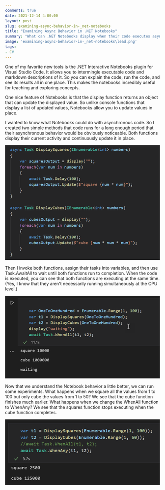```yaml
---
comments: true
date: 2021-12-14 4:00:00
layout: post
slug: examining-async-behavior-in-_net-notebooks
title: "Examining Async Behavior in .NET Notebooks"
summary: "What can .NET Notebooks display when their code executes asynchronously?"
image: 'examining-async-behavior-in-_net-notebooks\lead.png' 
tags:
- C#
---
```


One of my favorite new tools is the .NET Interactive Notebooks plugin for Visual Studio Code. It allows you to intermingle executable code and markdown descriptions of it. So you can explain the code, run the code, and see its results all in one place. This makes the notebooks incredibly useful for teaching and exploring concepts. 

One nice feature of Notebooks is that the display function returns an object that can update the displayed value. So unlike console functions that display a list of updated values, Notebooks allow you to update values in place. 

I wanted to know what Notebooks could do with asynchronous code. So I created two simple methods that code runs for a long enough period that their asynchronous behavior would be obviously noticeable. Both functions display their current activity and continuously update it in place. 

[![](/img/posts/examining-async-behavior-in-_net-notebooks/LongRunningFunctions.png)](/img/posts/examining-async-behavior-in-_net-notebooks/LongRunningFunctions.png)

Then I invoke both functions, assign their tasks into variables, and then use Task.AwaitAll to wait until both functions run to completion. When the code is executed, you can see that both functions are executing at the same time. (Yes, I know that they aren't necessarily running simultaneously at the CPU level.)


[![](/img/posts/examining-async-behavior-in-_net-notebooks/WaitAll.png)](/img/posts/examining-async-behavior-in-_net-notebooks/WaitAll.png)

Now that we understand the Notebook behavior a little better, we can run some experiments. What happens when we square all the values from 1 to 100 but only cube the values from 1 to 50? We see that the cube function finishes much earlier. What happens when we change the WhenAll function to WhenAny? We see that the squares function stops executing when the cube function completes. 

[![](/img/posts/examining-async-behavior-in-_net-notebooks/WhenAny.png)](/img/posts/examining-async-behavior-in-_net-notebooks/WhenAny.png)
